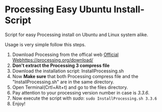 # Processing Easy Ubuntu Install-Script
Script for easy Processing install on Ubuntu and Linux system alike.

Usage is very simple follow this steps.

1. Download Processing from the offical web [Official Web](https://processing.org/download/)https://processing.org/download/
3. **Don't extract the Processing 3 compress file**
2. Download the installation script: InstallProcessing.sh
4. Now **Make sure** that both Processing compress file and the "InstallProcessing.sh" are in the same directory.
5. Open Terminal(Crtl+Alt+t) and go to the files directory.
6. Pay attention to your processing version number in case is *3.3.6*.
7. Now execute the script with *sudo*:
          ```sudo InstallProcessing.sh 3.3.6```
8. Enjoy!
